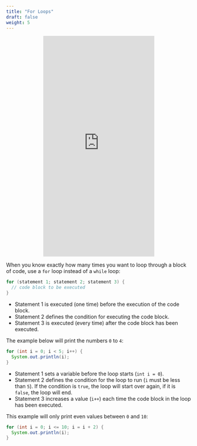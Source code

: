 ```yaml
---
title: "For Loops"
draft: false
weight: 5
---
```


<p style="text-align: center;"><iframe width="60%" height="600px" src="https://www.youtube.com/embed/QHM7dmhFP64" frameborder="0" allow="accelerometer; autoplay; clipboard-write; encrypted-media; gyroscope; picture-in-picture" allowfullscreen></iframe></p>

<!--<link rel="stylesheet" href="../../style.css">-->

When you know exactly how many times you want to loop through a block of code, use a `for` loop instead of a `while` loop:

```java
for (statement 1; statement 2; statement 3) {
  // code block to be executed
}
```

- Statement 1 is executed (one time) before the execution of the code block.
- Statement 2 defines the condition for executing the code block.
- Statement 3 is executed (every time) after the code block has been executed.

The example below will print the numbers `0` to `4`:

```java
for (int i = 0; i < 5; i++) {
  System.out.println(i);
}
```

- Statement 1 sets a variable before the loop starts (`int i = 0`).
- Statement 2 defines the condition for the loop to run (`i` must be less than `5`). If the condition is `true`, the loop will start over again, if it is `false`, the loop will end.
- Statement 3 increases a value (`i++`) each time the code block in the loop has been executed.

This example will only print even values between `0` and `10`:

```java
for (int i = 0; i <= 10; i = i + 2) {
  System.out.println(i);
}
```